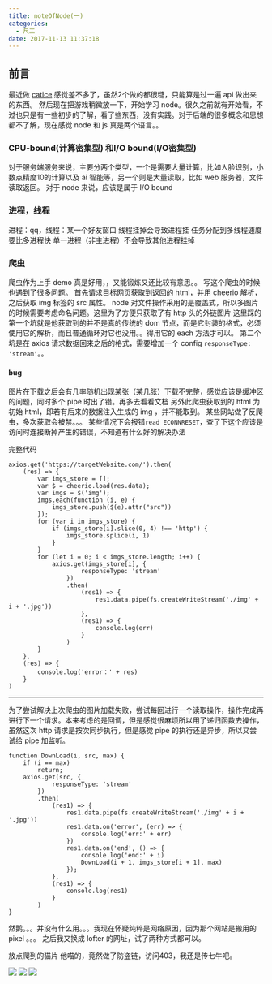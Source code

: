 ```yaml
---
title: noteOfNode(一)
categories:
  - 尺工
date: 2017-11-13 11:37:18
---
```

<p></p>
<!-- more -->

## 前言
最近做 [catice](yuicer.com/catice) 感觉差不多了，虽然2个做的都很糙，只能算是过一遍 api 做出来的东西。
然后现在把游戏稍微放一下，开始学习 node。很久之前就有开始看，不过也只是有一些初步的了解，看了些东西，没有实践。对于后端的很多概念和思想都不了解，现在感觉 node 和 js 真是两个语言。。

### CPU-bound(计算密集型) 和I/O bound(I/O密集型)
对于服务端服务来说，主要分两个类型，一个是需要大量计算，比如人脸识别，小数点精度10的计算以及 ai 智能等，另一个则是大量读取，比如 web 服务器，文件读取返回。
对于 node 来说，应该是属于 I/O bound

### 进程，线程
进程：qq，线程：某一个好友窗口
线程挂掉会导致进程挂
任务分配到多线程速度要比多进程快
单一进程（非主进程）不会导致其他进程挂掉


### 爬虫
爬虫作为上手 demo 真是好用，，又能锻炼又还比较有意思。。
写这个爬虫的时候也遇到了很多问题。
首先请求目标网页获取到返回的 html，并用 cheerio 解析，之后获取 img 标签的 src 属性。
node 对文件操作采用的是覆盖式，所以多图片的时候需要考虑命名问题。这里为了方便只获取了有 http 头的外链图片
这里踩的第一个坑就是他获取到的并不是真的传统的 dom 节点，而是它封装的格式，必须使用它的解析，而且普通循环对它也没用。。得用它的 each 方法才可以。
第二个坑是在 axios 请求数据回来之后的格式，需要增加一个 config `responseType: 'stream'`。。

#### bug
图片在下载之后会有几率随机出现某张（某几张）下载不完整，感觉应该是缓冲区的问题，同时多个 pipe 时出了错。再多去看看文档
另外此爬虫获取到的 html 为初始 html，即若有后来的数据注入生成的 img ，并不能取到。
某些网站做了反爬虫，多次获取会被禁。。。
某些情况下会报错`read ECONNRESET`，查了下这个应该是访问时连接断掉产生的错误，不知道有什么好的解决办法



完整代码
```
axios.get('https://targetWebsite.com/').then(
    (res) => {
        var imgs_store = [];
        var $ = cheerio.load(res.data);
        var imgs = $('img');
        imgs.each(function (i, e) {
            imgs_store.push($(e).attr("src"))
        });
        for (var i in imgs_store) {
            if (imgs_store[i].slice(0, 4) !== 'http') {
                imgs_store.splice(i, 1)
            }
        }
        for (let i = 0; i < imgs_store.length; i++) {
            axios.get(imgs_store[i], {
                    responseType: 'stream'
                })
                .then(
                    (res1) => {
                        res1.data.pipe(fs.createWriteStream('./img' + i + '.jpg'))
                    },
                    (res1) => {
                        console.log(err)
                    }
                )
        }
    },
    (res) => {
        console.log('error：' + res)
    }
)
```

-------------
为了尝试解决上次爬虫的图片加载失败，尝试每回进行一个读取操作，操作完成再进行下一个请求。本来考虑的是回调，但是感觉很麻烦所以用了递归函数去操作，虽然这次 http 请求是按次同步执行，但是感觉 pipe 的执行还是异步，所以又尝试给 pipe 加监听。
```
function DownLoad(i, src, max) {
    if (i == max)
        return;
    axios.get(src, {
            responseType: 'stream'
        })
        .then(
            (res1) => {
                res1.data.pipe(fs.createWriteStream('./img' + i + '.jpg'))
                res1.data.on('error', (err) => {
                    console.log('err:' + err)
                })
                res1.data.on('end', () => {
                    console.log('end:' + i)
                    DownLoad(i + 1, imgs_store[i + 1], max)
                });
            },
            (res1) => {
                console.log(res1)
            }
        )
}
```
然鹅。。。并没有什么用。。。我现在怀疑纯粹是网络原因，因为那个网站是搬用的 pixel 。。。
之后我又换成 lofter 的网址，试了两种方式都可以。

放点爬到的猫片
他喵的，竟然做了防盗链，访问403，我还是传七牛吧。

<img src="http://olti9qjwg.bkt.clouddn.com/qiniu/img/photos/cat0.jpg">
<img src="http://olti9qjwg.bkt.clouddn.com/qiniu/img/photos/cat1.jpg"> 
<img src="http://olti9qjwg.bkt.clouddn.com/qiniu/img/photos/cat2.jpg"> 

